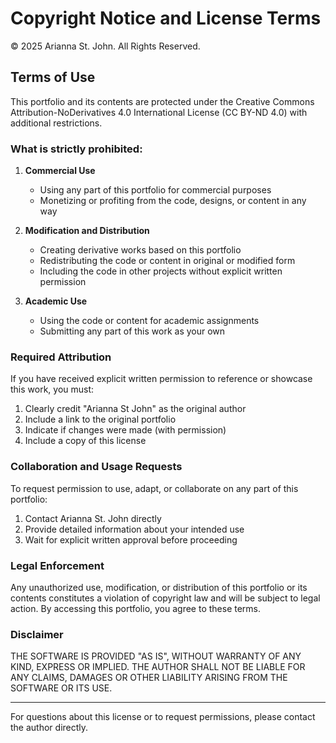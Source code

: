 # Copyright Notice and License Terms

© 2025 Arianna St. John. All Rights Reserved.

## Terms of Use

This portfolio and its contents are protected under the Creative Commons Attribution-NoDerivatives 4.0 International License (CC BY-ND 4.0) with additional restrictions.

### What is strictly prohibited:

1. **Commercial Use**
   - Using any part of this portfolio for commercial purposes
   - Monetizing or profiting from the code, designs, or content in any way

2. **Modification and Distribution**
   - Creating derivative works based on this portfolio
   - Redistributing the code or content in original or modified form
   - Including the code in other projects without explicit written permission

3. **Academic Use**
   - Using the code or content for academic assignments
   - Submitting any part of this work as your own

### Required Attribution

If you have received explicit written permission to reference or showcase this work, you must:

1. Clearly credit "Arianna St John" as the original author
2. Include a link to the original portfolio
3. Indicate if changes were made (with permission)
4. Include a copy of this license

### Collaboration and Usage Requests

To request permission to use, adapt, or collaborate on any part of this portfolio:

1. Contact Arianna St. John directly
2. Provide detailed information about your intended use
3. Wait for explicit written approval before proceeding

### Legal Enforcement

Any unauthorized use, modification, or distribution of this portfolio or its contents constitutes a violation of copyright law and will be subject to legal action. By accessing this portfolio, you agree to these terms.

### Disclaimer

THE SOFTWARE IS PROVIDED "AS IS", WITHOUT WARRANTY OF ANY KIND, EXPRESS OR IMPLIED. THE AUTHOR SHALL NOT BE LIABLE FOR ANY CLAIMS, DAMAGES OR OTHER LIABILITY ARISING FROM THE SOFTWARE OR ITS USE.

---

For questions about this license or to request permissions, please contact the author directly. 